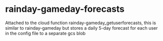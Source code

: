 # rainday-gameday-forecasts
Attached to the cloud function rainday-gameday_getuserforecasts, this is similar to rainday-gameday but stores a daily 5-day forecast for each user in the config file to a separate gcs blob
